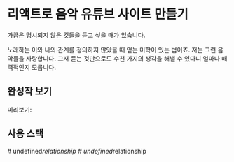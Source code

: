 # 리액트로 음악 유튜브 사이트 만들기

가끔은 명시되지 않은 것들을 듣고 싶을 때가 있습니다. 

노래하는 이와 나의 관계를 정의하지 않았을 때 얻는 미학이 있는 법이죠.
저는 그런 음악들을 사랑합니다. 
그저 듣는 것만으로도 수천 가지의 생각을 해낼 수 있다니 얼마나 매력적인지 모릅니다. 

## 완성작 보기
미리보기: 

## 사용 스택
#   u n d e f i n e d _ r e l a t i o n s h i p  
 #   u n d e f i n e d _ r e l a t i o n s h i p  
 